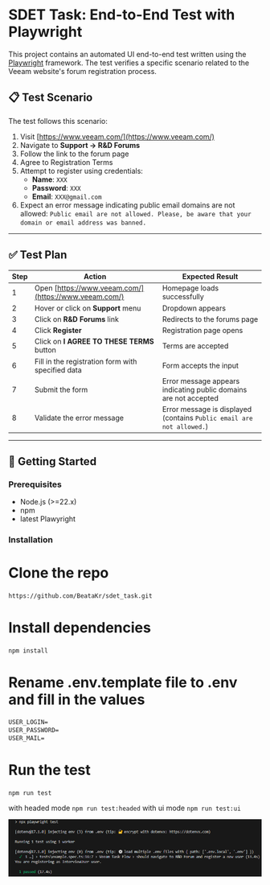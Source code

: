 # SDET Task: End-to-End Test with Playwright

This project contains an automated UI end-to-end test written using the [Playwright](https://playwright.dev/) framework. The test verifies a specific scenario related to the Veeam website's forum registration process.

## 📋 Test Scenario

The test follows this scenario:

1. Visit [https://www.veeam.com/](https://www.veeam.com/)
2. Navigate to **Support → R&D Forums**
3. Follow the link to the forum page
4. Agree to Registration Terms
5. Attempt to register using credentials:
   - **Name**: `XXX`
   - **Password**: `XXX`
   - **Email**: `XXX@gmail.com`
6. Expect an error message indicating public email domains are not allowed:
`Public email are not allowed. Please, be aware that your domain or email address was banned.`

---

## ✅ Test Plan

| Step | Action | Expected Result |
|------|--------|------------------|
| 1 | Open [https://www.veeam.com/](https://www.veeam.com/) | Homepage loads successfully |
| 2 | Hover or click on **Support** menu | Dropdown appears |
| 3 | Click on **R&D Forums** link | Redirects to the forums page |
| 4 | Click **Register** | Registration page opens |
| 5 | Click on **I AGREE TO THESE TERMS** button | Terms are accepted |
| 6 | Fill in the registration form with specified data | Form accepts the input |
| 7 | Submit the form | Error message appears indicating public domains are not accepted |
| 8 | Validate the error message | Error message is displayed (contains `Public email are not allowed.`) |

---

## 🚀 Getting Started

### Prerequisites

- Node.js (>=22.x)
- npm 
- latest Plawyright

### Installation

# Clone the repo
`https://github.com/BeataKr/sdet_task.git`

# Install dependencies
`npm install`

# Rename .env.template file to .env and fill in the values
```
USER_LOGIN=
USER_PASSWORD=
USER_MAIL=
```

# Run the test 
`npm run test`

with headed mode `npm run test:headed`
with ui mode `npm run test:ui`

![alt text](Z9lV8TIa0l.png)